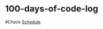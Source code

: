 # 100-days-of-code-log

#Check [Schedule](https://github.com/en1tan/100-days-csharp/tree/schedule)

<!-- **Main target:** **_Your Target for taking part in the challenge_**

| Start Date  | End Date |
| ----------- | -------- |
| 5 Jan, 2021 | -------- |

## Goals

- Make habit of coding daily & learn everyday
- Learn C# for deeper knowledge
- Make some real world projects for my portfolio

## Log

### Day 1: Jan 1, 2021, Friday

**Today's Progress**:

- The Progress for the day
- Can be as many as possible

**Link to work:**
If you have got a link [Example]('https://github.com/en1tan/100-days-csharp) to the project for that day/week

**New thing(s) learned:**

- New ideas, skills, problems you picked up

**Thoughts:** At last able to start the chellenge and do some real coding. Enjoyed the time and work. Wish to have a great journey.

--- -->
